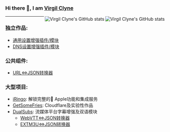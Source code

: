 ### Hi there 👋, I am [Virgil Clyne](https://github.com/VirgilClyne)


<a href="https://github.com/VirgilClyne#gh-light-mode-only">
  <img src="https://github-readme-stats.vercel.app/api?username=VirgilClyne&show_icons=true&hide_border=true&icon_color=586069&title_color=60696f&include_all_commits=true&hide_title=true" align="right" alt="Virgil Clyne's GitHub stats" />
</a>

<a href="https://github.com/VirgilClyne#gh-dark-mode-only">
  <img src="https://github-readme-stats.vercel.app/api?username=VirgilClyne&show_icons=true&hide_border=true&icon_color=60696f&title_color=8d939d&include_all_commits=true&hide_title=true&bg_color=21262d&text_color=8d939d" align="right" alt="Virgil Clyne's GitHub stats" />
</a>

---
### 独立作品:
* [通用设置增强插件/模块](https://github.com/VirgilClyne/VirgilClyne/tree/main/modules/General)
* [DNS设置增强插件/模块](https://github.com/VirgilClyne/VirgilClyne/tree/main/modules/DNS)
### 公共组件:
* [URL<=>JSON转换器](https://github.com/VirgilClyne/VirgilClyne/tree/main/function/URL)
### 大型项目:
* [iRingo](https://github.com/VirgilClyne/iRingo): 解锁完整的 Apple功能和集成服务
* [GetSomeFries](https://github.com/VirgilClyne/GetSomeFries): Cloudflare及实验性作品
* [DualSubs](https://github.com/DualSubs/DualSubs): 流媒体平台字幕增强及双语模块
  * [WebVTT<=>JSON转换器](https://github.com/DualSubs/WebVTT)
  * [EXTM3U<=>JSON转换器](https://github.com/DualSubs/EXTM3U)

<!--
**VirgilClyne/VirgilClyne** is a ✨ _special_ ✨ repository because its `README.md` (this file) appears on your GitHub profile.

Here are some ideas to get you started:

- 🔭 I’m currently working on ...
- 🌱 I’m currently learning ...
- 👯 I’m looking to collaborate on ...
- 🤔 I’m looking for help with ...
- 💬 Ask me about ...
- 📫 How to reach me: ...
- 😄 Pronouns: ...
- ⚡ Fun fact: ...

https://github.githubassets.com/images/mona-whisper.gif
[![Virgil Clyne's GitHub stats](https://github-readme-stats.vercel.app/api?username=VirgilClyne&show_icons=true)](https://github.com/anuraghazra/github-readme-stats)
[![Top Langs](https://github-readme-stats.vercel.app/api/top-langs/?username=VirgilClyne&layout=compact)](https://github.com/anuraghazra/github-readme-stats)
[![iRingo](https://github-readme-stats.vercel.app/api/pin/?username=VirgilClyne&repo=iRingo)](https://github.com/VirgilClyne/iRingo)
[![iRingo](https://github-readme-stats.vercel.app/api/pin/?username=VirgilClyne&repo=GetSomeFries)](https://github.com/VirgilClyne/GetSomeFries)
-->
